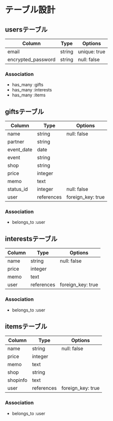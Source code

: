 # テーブル設計

## usersテーブル

| Column             | Type     | Options      |
| ------------------ | -------- | ------------ |
| email              | string   | unique: true |
| encrypted_password | string   | null: false  |

### Association

- has_many :gifts
- has_many :interests
- has_many :items


## giftsテーブル

| Column      | Type       | Options           |
| ----------- | ---------- | ----------------- |
| name        | string     | null: false       |
| partner     | string     |                   |
| event_date  | date       |                   |
| event       | string     |                   |
| shop        | string     |                   |
| price       | integer    |                   |
| memo        | text       |                   |
| status_id   | integer    | null: false       |
| user        | references | foreign_key: true |

### Association

- belongs_to :user


## interestsテーブル

| Column      | Type       | Options           |
| ----------- | ---------- | ----------------- |
| name        | string     | null: false       |
| price       | integer    |                   |
| memo        | text       |                   |
| user        | references | foreign_key: true |

### Association

- belongs_to :user


## itemsテーブル

| Column   | Type       | Options           |
| -------- | ---------- | ----------------- |
| name     | string     | null: false       |
| price    | integer    |                   |
| memo     | text       |                   |
| shop     | string     |                   |
| shopinfo | text       |                   |
| user     | references | foreign_key: true |

### Association

- belongs_to :user
